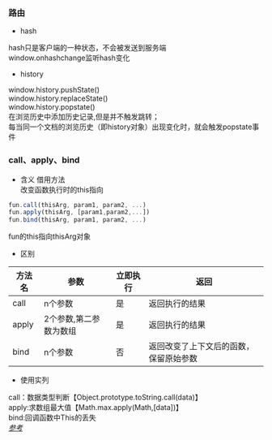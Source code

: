 ### 路由
- hash

hash只是客户端的一种状态，不会被发送到服务端<br>
window.onhashchange监听hash变化<br>

- history

window.history.pushState()<br>
window.history.replaceState()<br>
window.history.popstate()<br>
在浏览历史中添加历史记录,但是并不触发跳转；<br>
每当同一个文档的浏览历史（即history对象）出现变化时，就会触发popstate事件<br>

### call、apply、bind
- 含义
借用方法<br>
改变函数执行时的this指向

``` javascript
fun.call(thisArg, param1, param2, ...)
fun.apply(thisArg, [param1,param2,...])
fun.bind(thisArg, param1, param2, ...)
```

fun的this指向thisArg对象

- 区别

| 方法名 | 参数 | 立即执行 | 返回 |
| ----- | ---- | ---- | ---- |
| call | n个参数 | 是 |返回执行的结果|
| apply | 2个参数,第二参数为数组 | 是 |返回执行的结果|
| bind | n个参数 | 否 |返回改变了上下文后的函数，保留原始参数|

- 使用实列

call：数据类型判断【Object.prototype.toString.call(data)】<br>
apply:求数组最大值【Math.max.apply(Math,[data])】<br>
bind:回调函数中This的丢失<br>
*[参考](https://juejin.im/post/5d469e0851882544b85c32ef)*
